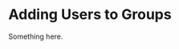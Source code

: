 [title]: # (Adding Users to Groups)
[tags]: # (XXX)
[priority]: # (6105)
# Adding Users to Groups
Something here.

